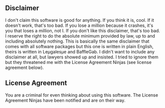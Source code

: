 ## Disclaimer

I don't claim this software is good for anything. If you think it is, cool. If it doesn't work, that's too bad.
If you lose a million because it crashes, it's you that loses a million, not I. If you don't like this disclaimer, that's too bad.
I reserve the right to do the absolute minimum provided by law, up to and including absolutely nothing.
This is basically the same disclaimer that comes with all software packages
but this one is written in plain English, theirs is written in Leµgalesµe and BaffleGab.
I didn't want to include any disclaimer at all, but lawyers showed up and insisted.
I tried to ignore them but they threatened me with the License Agreement Ninjas (see license agreement below).

## License Agreement

You are a criminal for even thinking about using this software.
The License Agreement Ninjas have been notified and are on their way.
